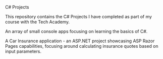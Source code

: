 C# Projects

This repository contains the C# Projects I have completed as part of my course with the Tech Academy. 

An array of small console apps focusing on learning the basics of C#.

A Car Insurance application - an ASP.NET project showcasing ASP Razor Pages capabilities, focusing around calculating insurance quotes based on input parameters.

